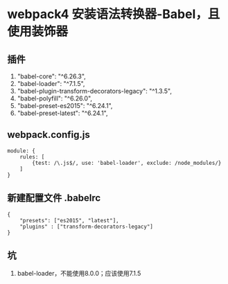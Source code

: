 # webpack4 安装语法转换器-Babel，且使用装饰器
## 插件
1. "babel-core": "^6.26.3",
2. "babel-loader": "^7.1.5",
3. "babel-plugin-transform-decorators-legacy": "^1.3.5",
4. "babel-polyfill": "^6.26.0",
5. "babel-preset-es2015": "^6.24.1",
6. "babel-preset-latest": "^6.24.1",

## webpack.config.js
```
module: {
    rules: [
        {test: /\.js$/, use: 'babel-loader', exclude: /node_modules/}
    ]
}
```

## 新建配置文件 .babelrc
```
{
    "presets": ["es2015", "latest"],
    "plugins" : ["transform-decorators-legacy"]
}
```

## 坑
1. babel-loader，不能使用8.0.0；应该使用7.1.5

